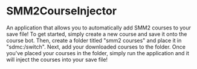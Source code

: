 # SMM2CourseInjector

An application that allows you to automatically add SMM2 courses to your save file! To get started, simply create a new course and save it onto the course bot. Then, create a folder titled "smm2 courses" and place it in "sdmc:/switch". Next, add your downloaded courses to the folder. Once you've placed your courses in the folder, simply run the application and it will inject the courses into your save file!
